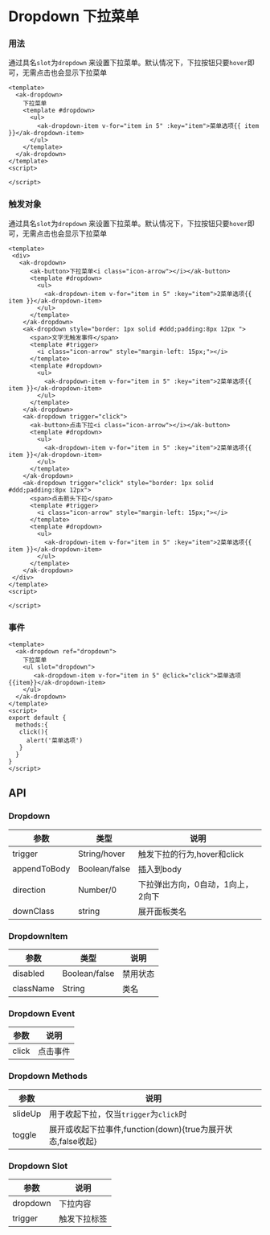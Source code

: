 # Dropdown 下拉菜单

### 用法

通过具名`slot`为`dropdown` 来设置下拉菜单。默认情况下，下拉按钮只要`hover`即可，无需点击也会显示下拉菜单

```vue demo
<template>
  <ak-dropdown>
    下拉菜单
    <template #dropdown>
      <ul>
        <ak-dropdown-item v-for="item in 5" :key="item">菜单选项{{ item }}</ak-dropdown-item>
      </ul>
    </template>
  </ak-dropdown>
</template>
<script>

</script>

```

### 触发对象

通过具名`slot`为`dropdown` 来设置下拉菜单。默认情况下，下拉按钮只要`hover`即可，无需点击也会显示下拉菜单

```vue demo
<template>
 <div>
   <ak-dropdown>
      <ak-button>下拉菜单<i class="icon-arrow"></i></ak-button>
      <template #dropdown>
        <ul>
          <ak-dropdown-item v-for="item in 5" :key="item">2菜单选项{{ item }}</ak-dropdown-item>
        </ul>
      </template>
    </ak-dropdown>
    <ak-dropdown style="border: 1px solid #ddd;padding:8px 12px ">
      <span>文字无触发事件</span>
      <template #trigger>
        <i class="icon-arrow" style="margin-left: 15px;"></i>
      </template>
      <template #dropdown>
        <ul>
          <ak-dropdown-item v-for="item in 5" :key="item">2菜单选项{{ item }}</ak-dropdown-item>
        </ul>
      </template>
    </ak-dropdown>
    <ak-dropdown trigger="click">
      <ak-button>点击下拉<i class="icon-arrow"></i></ak-button>
      <template #dropdown>
        <ul>
          <ak-dropdown-item v-for="item in 5" :key="item">2菜单选项{{ item }}</ak-dropdown-item>
        </ul>
      </template>
    </ak-dropdown>
    <ak-dropdown trigger="click" style="border: 1px solid #ddd;padding:8px 12px">
      <span>点击箭头下拉</span>
      <template #trigger>
        <i class="icon-arrow" style="margin-left: 15px;"></i>
      </template>
      <template #dropdown>
        <ul>
          <ak-dropdown-item v-for="item in 5" :key="item">2菜单选项{{ item }}</ak-dropdown-item>
        </ul>
      </template>
    </ak-dropdown>
 </div>
</template>
<script>

</script>

```

### 事件

```vue demo
<template>
  <ak-dropdown ref="dropdown">
    下拉菜单
    <ul slot="dropdown">
       <ak-dropdown-item v-for="item in 5" @click="click">菜单选项{{item}}</ak-dropdown-item>
    </ul>
  </ak-dropdown>
</template>
<script>
export default {
  methods:{
   click(){
     alert('菜单选项')
   } 
  }
}
</script>
```

## API

### Dropdown

|参数| 类型            | 说明                     |
|-------|---------------|------------------------|
|trigger        | String/hover  | 触发下拉的行为,hover和click    |
|appendToBody   | Boolean/false | 插入到body                |
|direction      | Number/0      | 下拉弹出方向，0自动，1向上，2向下 |
|downClass      | string        | 展开面板类名                 |

### DropdownItem

|参数|类型|说明|
|-------|-------|--------|
|disabled       | Boolean/false  |禁用状态|
|className      | String         |类名|

### Dropdown Event

|参数|说明|
|------|------|
|click      |点击事件|

### Dropdown Methods

| 参数      | 说明                                          |
|---------|---------------------------------------------|
| slideUp | 用于收起下拉，仅当`trigger`为`click`时                 |
| toggle  | 展开或收起下拉事件,function(down){true为展开状态,false收起} |

### Dropdown Slot

|参数| 说明     |
|------|--------|
|dropdown      | 下拉内容   |
|trigger      | 触发下拉标签 |
